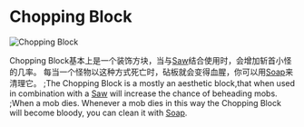 # Chopping Block

![Chopping Block](block:betterwithmods:aesthetic)

Chopping Block基本上是一个装饰方块，当与[Saw](saw.md)结合使用时，会增加斩首小怪的几率。
每当一个怪物以这种方式死亡时，砧板就会变得血腥，你可以用[Soap](../items/soap.md)来清理它。
;The Chopping Block is a mostly an aesthetic block,that when used in combination with a [Saw](saw.md) will increase the chance of beheading mobs.
;When a mob dies. Whenever a mob dies in this way the Chopping Block will become bloody, you can clean it with [Soap](../items/soap.md).
